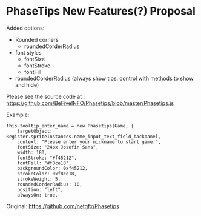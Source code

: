 # PhaseTips New Features(?) Proposal

Added options:
- Rounded corners
  - roundedCorderRadius
- font styles
  - fontSize
  - fontStroke
  - fontFill
- roundedCorderRadius (always show tips. control with methods to show and hide)

Please see the source code at : https://github.com/BeFiveINFO/Phasetips/blob/master/Phasetips.js

Example:

```
this.tooltip_enter_name = new Phasetips(Game, {
	targetObject: Register.spriteInstances.name_input_text_field_backpanel,
	context: "Please enter your nickname to start game.",
	fontSize: "24px Josefin Sans",
	width: 180,
	fontStroke: "#f45212",
	fontFill: "#f8ce18",
	backgroundColor: 0xf45212,
	strokeColor: 0xf8ce18,
	strokeWeight: 5,
	roundedCorderRadius: 10,
	position: "left",
	alwaysOn: true,
```

Original: https://github.com/netgfx/Phasetips
